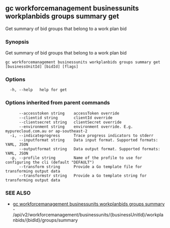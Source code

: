 ## gc workforcemanagement businessunits workplanbids groups summary get

Get summary of bid groups that belong to a work plan bid

### Synopsis

Get summary of bid groups that belong to a work plan bid

```
gc workforcemanagement businessunits workplanbids groups summary get [businessUnitId] [bidId] [flags]
```

### Options

```
  -h, --help   help for get
```

### Options inherited from parent commands

```
      --accesstoken string    accessToken override
      --clientid string       clientId override
      --clientsecret string   clientSecret override
      --environment string    environment override. E.g. mypurecloud.com.au or ap-southeast-2
  -i, --indicateprogress      Trace progress indicators to stderr
      --inputformat string    Data input format. Supported formats: YAML, JSON
      --outputformat string   Data output format. Supported formats: YAML, JSON
  -p, --profile string        Name of the profile to use for configuring the cli (default "DEFAULT")
      --transform string      Provide a Go template file for transforming output data
      --transformstr string   Provide a Go template string for transforming output data
```

### SEE ALSO

* [gc workforcemanagement businessunits workplanbids groups summary](gc_workforcemanagement_businessunits_workplanbids_groups_summary.html)	 - /api/v2/workforcemanagement/businessunits/{businessUnitId}/workplanbids/{bidId}/groups/summary


